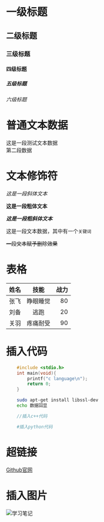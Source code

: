 
# 一级标题
## 二级标题
### 三级标题
#### 四级标题
##### 五级标题
###### 六级标题

# 普通文本数据

这是一段测试文本数据<br>
第二段数据

# 文本修饰符

*这是一段斜体文本*

**这是一段粗体文本**

***这是一段粗斜体文本***

这是一段文本数据，其中有一个`关键词`

~~一段文本赋予删除效果~~

# 表格
姓名|技能|战力
--|:-:|-:
张飞|睁眼睡觉|80
刘备|逃跑|20
关羽|疼痛耐受|90

# 插入代码
```c
	#include <stdio.h>
   	int main(void){
   		printf("c language\n");
		return 0;
   	}
```

```bash
	sudo apt-get install libssl-dev
   	echo 数据回显
```

```cpp
	//插入c++代码
```

```python
	#插入python代码
```

# 超链接

[Github官网](https://github.com "点击进入Github")

# 插入图片
![学习笔记](C://Users//Administrator//Desktop//colin//老师笔记//Linux高阶//周末班.jpg "悬停关键字")



